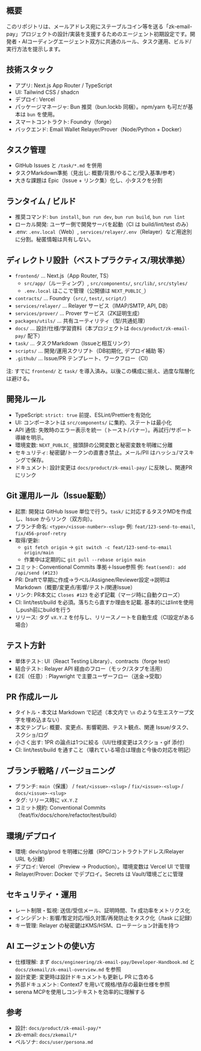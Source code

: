 ## 概要
このリポジトリは、メールアドレス宛にステーブルコイン等を送る「zk-email-pay」プロジェクトの設計/実装を支援するためのエージェント初期設定です。開発者・AIコーディングエージェント双方に共通のルール、タスク運用、ビルド/実行方法を提示します。

## 技術スタック
- アプリ: Next.js App Router / TypeScript
- UI: Tailwind CSS / shadcn
- デプロイ: Vercel
- パッケージマネージャ: Bun 推奨（bun.lockb 同梱）。npm/yarn も可だが基本は `bun` を使用。
- スマートコントラクト: Foundry（forge）
- バックエンド: Email Wallet Relayer/Prover（Node/Python + Docker）

## タスク管理
- GitHub Issues と `/task/*.md` を併用
- タスクMarkdown準拠（見出し: 概要/背景/やること/受入基準/参考）
- 大きな課題は Epic（Issue + リンク集）化し、小タスクを分割

## ランタイム / ビルド
- 推奨コマンド: `bun install`, `bun run dev`, `bun run build`, `bun run lint`
- ローカル開発: ユーザー側で開発サーバを起動（CI は build/lint/test のみ）
- .env: `.env.local`（Web）, `services/relayer/.env`（Relayer）など用途別に分割。秘匿情報は共有しない。

## ディレクトリ設計（ベストプラクティス/現状準拠）
- `frontend/` … Next.js（App Router, TS）
  - `src/app/`（ルーティング）, `src/components/`, `src/lib/`, `src/styles/`
  - `.env.local` はここで管理（公開値は `NEXT_PUBLIC_`）
- `contracts/` … Foundry（`src/`, `test/`, `script/`）
- `services/relayer/` … Relayer サービス（IMAP/SMTP, API, DB）
- `services/prover/` … Prover サービス（ZK証明生成）
- `packages/utils/` … 共有ユーティリティ（型/共通処理）
- `docs/` … 設計/仕様/学習資料（本プロジェクトは `docs/product/zk-email-pay/` 配下）
- `task/` … タスクMarkdown（Issueと相互リンク）
- `scripts/` … 開発/運用スクリプト（DB初期化, デプロイ補助 等）
- `.github/` … Issue/PR テンプレート、ワークフロー（CI）

注: すでに `frontend/` と `task/` を導入済み。以後この構成に揃え、過度な階層化は避ける。

## 開発ルール
- TypeScript: `strict: true` 前提、ESLint/Prettierを有効化
- UI: コンポーネントは `src/components/` に集約、ステートは最小化
- API 通信: 失敗時のエラー表示を統一（トースト/バナー）。再試行/サポート導線を明示。
- 環境変数: `NEXT_PUBLIC_` 接頭辞の公開変数と秘密変数を明確に分離
- セキュリティ: 秘密鍵/トークンの直書き禁止。メール/PII はハッシュ/マスキングで保存。
- ドキュメント: 設計変更は `docs/product/zk-email-pay/` に反映し、関連PRにリンク

## Git 運用ルール（Issue駆動）
- 起票: 開発は GitHub Issue 単位で行う。`task/` に対応するタスクMDを作成し、Issue からリンク（双方向）。
- ブランチ命名: `<type>/<issue-number>-<slug>` 例: `feat/123-send-to-email`, `fix/456-proof-retry`
- 取得/更新:
  - `git fetch origin` → `git switch -c feat/123-send-to-email origin/main`
  - 作業中は定期的に `git pull --rebase origin main`
- コミット: Conventional Commits 準拠＋Issue参照 例: `feat(send): add /api/send (#123)`
- PR: Draftで早期に作成→ラベル/Assignee/Reviewer設定→説明はMarkdown（概要/変更点/影響/テスト/関連Issue）
- リンク: PR本文に `Closes #123` を必ず記載（マージ時に自動クローズ）
- CI: lint/test/build を必須。落ちたら直すか理由を記載. 基本的にはlintを使用しpush前にbuildを行う
- リリース: タグ `vX.Y.Z` を付与し、リリースノートを自動生成（CI設定がある場合）

## テスト方針
- 単体テスト: UI（React Testing Library）、contracts（forge test）
- 結合テスト: Relayer API 経由のフロー（モック/スタブを活用）
- E2E（任意）: Playwright で主要ユーザーフロー（送金→受取）

## PR 作成ルール
- タイトル・本文は Markdown で記述（本文内で `\n` のような生エスケープ文字を埋め込まない）
- 本文テンプレ: 概要、変更点、影響範囲、テスト観点、関連 Issue/タスク、スクショ/ログ
- 小さく出す: 1PR の論点は1つに絞る（UI/仕様変更はスクショ・gif 添付）
- CI: lint/test/build を通すこと（壊れている場合は理由と今後の対応を明記）

## ブランチ戦略 / バージョニング
- ブランチ: `main`（保護） / `feat/<issue>-<slug>` / `fix/<issue>-<slug>` / `docs/<issue>-<slug>`
- タグ: リリース時に `vX.Y.Z`
- コミット規約: Conventional Commits（feat/fix/docs/chore/refactor/test/build）

## 環境/デプロイ
- 環境: dev/stg/prod を明確に分離（RPC/コントラクトアドレス/Relayer URL も分離）
- デプロイ: Vercel（Preview → Production）。環境変数は Vercel UI で管理
- Relayer/Prover: Docker でデプロイ。Secrets は Vault/環境ごとに管理

## セキュリティ・運用
- レート制限・監視: 送信/受信メール、証明時間、Tx 成功率をメトリクス化
- インシデント: 影響/暫定対応/恒久対策/再発防止をタスク化（/task に記録）
- キー管理: Relayer の秘密鍵はKMS/HSM、ローテーション計画を持つ

## AI エージェントの使い方
- 仕様理解: まず `docs/engineering/zk-email-pay/Developer-Handbook.md` と `docs/zkemail/zk-email-overview.md` を参照
- 設計変更: 変更時は設計ドキュメントも更新し PR に含める
- 外部ドキュメント: Context7 を用いて規格/依存の最新仕様を参照
- serena MCPを使用しコンテキストを効率的に理解する

## 参考
- 設計: `docs/product/zk-email-pay/*`
- zk-email: `docs/zkemail/*`
- ペルソナ: `docs/user/persona.md`
